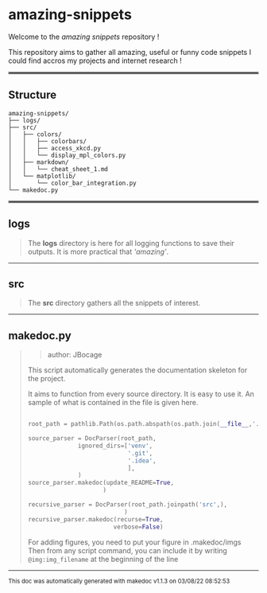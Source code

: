 # amazing-snippets

Welcome to the _amazing snippets_ repository !

This repository aims to gather all amazing, useful or funny code snippets I could find accros
my projects and internet research !
<hr style="border:2px solid gray"> </hr>

## Structure 
```
amazing-snippets/
├── logs/
├── src/
│   ├── colors/
│   │   ├── colorbars/
│   │   ├── access_xkcd.py
│   │   └── display_mpl_colors.py
│   ├── markdown/
│   │   └── cheat_sheet_1.md
│   └── matplotlib/
│       └── color_bar_integration.py
└── makedoc.py
```

<hr style="border:2px solid gray"> </hr>

## logs
>
>The **logs** directory is here for all logging functions to save their outputs. It is more
>practical that _'amazing'_.
---
## src
>
>The **src** directory gathers all the snippets of interest.
---
## makedoc.py
>> author: JBocage
>
>This script automatically generates the documentation skeleton for the project.
>
>It aims to function from every source directory. It is easy to use it. An sample of what is contained in the file is given here.
>
>```python
>
>root_path = pathlib.Path(os.path.abspath(os.path.join(__file__,'..',)))     # initialise the source path
>
>source_parser = DocParser(root_path,                                        # create the parser
>               ignored_dirs=['venv',
>                             '.git',
>                             '.idea',
>                             ],
>               )
>source_parser.makedoc(update_README=True,                                   # generate the doc
>                      )
>
>recursive_parser = DocParser(root_path.joinpath('src',),                    # another example of parser
>                            )
>recursive_parser.makedoc(recurse=True,                                      # another example of doc generation call
>                         verbose=False)
>```
>
>For adding figures, you need to put your figure in .makedoc/imgs
>Then from any script command, you can include it by writing `@img:img_filename` at the beginning of the line

---




<sub>This doc was automatically generated with makedoc v1.1.3 on  03/08/22 08:52:53 